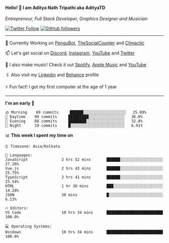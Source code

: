 <h4>Hello! 👋 I am Aditya Nath Tripathi aka AdityaTD</h4>
<p><em>Entrepreneur, Full Stack Developer, Graphics Designer and Musician</em></p>

[![Twitter Follow](https://img.shields.io/twitter/follow/adityatripathid?label=Follow)](https://twitter.com/adityatripathid)
[![GitHub followers](https://img.shields.io/github/followers/AdityaTD?label=Follow&style=social)](https://github.com/AdityaTD)

----
🔭 Currently Working on [PenguBot](https://github.com/PenguBot), [TheSocialCounter](https://thesocialcounter.com) and [Climactic](https://climactic.co)

📫 Let's get social on [Discord](https://discord.gg/cu8aMYw), [Instagram](https://instagram.com/aditya_td), [YouTube](https://youtube.com/AdityaTD) and [Twitter](https://twitter.com/adityatripathid)

🎵 I also make music! Check it out [Spotify](https://open.spotify.com/artist/3MKIyx6JG4TwZNSHnmNyMm), [Apple Music](https://music.apple.com/us/artist/aditya-tripathi/1504395195) and [YouTube](https://youtube.com/AdityaTD)

🖇️ Also visit my [Linkedin](https://www.linkedin.com/in/adityatd) and [Behance](https://www.behance.net/AdityaTD) profile

⚡ Fun fact! I got my first computer at the age of 1 year

----

<!--START_SECTION:waka-->
**I'm an early 🐤** 

```text
🌞 Morning    69 commits     ██████░░░░░░░░░░░░░░░░░░░   25.09% 
🌆 Daytime    99 commits     █████████░░░░░░░░░░░░░░░░   36.0% 
🌃 Evening    88 commits     ████████░░░░░░░░░░░░░░░░░   32.0% 
🌙 Night      19 commits     █░░░░░░░░░░░░░░░░░░░░░░░░   6.91%

```


📊 **This week I spent my time on** 

```text
⌚︎ Timezone: Asia/Kolkata

💬 Languages: 
JavaScript               2 hrs 52 mins       ██████░░░░░░░░░░░░░░░░░░░   27.26% 
Vue.js                   2 hrs 43 mins       ██████░░░░░░░░░░░░░░░░░░░   25.75% 
TypeScript               2 hrs 41 mins       ██████░░░░░░░░░░░░░░░░░░░   25.54% 
HTML                     1 hr 30 mins        ███░░░░░░░░░░░░░░░░░░░░░░   14.28% 
JSON                     38 mins             █░░░░░░░░░░░░░░░░░░░░░░░░   6.13%

🔥 Editors: 
VS Code                  10 hrs 34 mins      █████████████████████████   100.0%

💻 Operating Systems: 
Windows                  10 hrs 34 mins      █████████████████████████   100.0%

```


<!--END_SECTION:waka-->